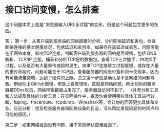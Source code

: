 # 接口访问变慢，怎么排查

这个问题本质上就是“浏览器输入URL全过程”的变形，但是这个问题包含更多的东西。

答：
  第一步：从客户端到服务端的网络层面的分析。分析网络延迟和丢包，检查网络连接的基本健康状况，包括延迟和丢包率。如果存在高延迟或丢包，问题可能在于网络本身，影响TCP连接。判断客户端到服务器的网络是否顺畅，包括 DNS 解析、TCP/IP 连接。捕获和分析TCP层的数据包。查看TCP三次握手、四次挥手过程，以及是否有大量重传或超时发生。如果TCP连接建立过程缓慢，或存在大量的重传和超时，问题可能在于TCP层。查看服务器的网络带宽和网卡使用率，因为有可能流量突增，达到了硬件的上限。总之第一步就是确认是不是网络的问题导致。例如你上GitHub很慢，但是上百度很快，这就是网络问题。再比如你的服务器被DDos攻击，网络带宽都被占用完了，服务器就访问不到了。
（补充分析工具和方法提及具体的分析工具：在实际操作中，提及你会使用哪些具体工具进行诊断，如ping、traceroute、tcpdump、Wireshark等，会让你的回答更加具体和专业。日志分析：提及检查服务器和网络设备的日志，可以帮助发现问题的时间点和可能的原因。）

  第二步：如果网络层面没有问题，接下来就确认应用层面了，
